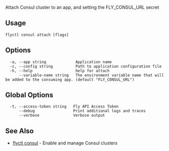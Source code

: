Attach Consul cluster to an app, and setting the FLY_CONSUL_URL secret

## Usage
~~~
flyctl consul attach [flags]
~~~

## Options

~~~
  -a, --app string             Application name
  -c, --config string          Path to application configuration file
  -h, --help                   help for attach
      --variable-name string   The environment variable name that will be added to the consuming app. (default "FLY_CONSUL_URL")
~~~

## Global Options

~~~
  -t, --access-token string   Fly API Access Token
      --debug                 Print additional logs and traces
      --verbose               Verbose output
~~~

## See Also

* [flyctl consul](/docs/flyctl/consul/)	 - Enable and manage Consul clusters

